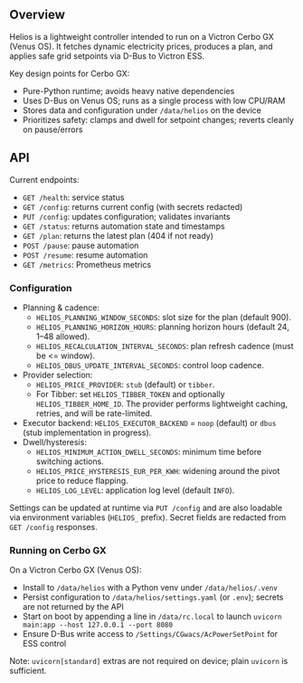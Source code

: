 ## Overview

Helios is a lightweight controller intended to run on a Victron Cerbo GX (Venus OS). It fetches
dynamic electricity prices, produces a plan, and applies safe grid setpoints via D-Bus to Victron ESS.

Key design points for Cerbo GX:

- Pure-Python runtime; avoids heavy native dependencies
- Uses D-Bus on Venus OS; runs as a single process with low CPU/RAM
- Stores data and configuration under `/data/helios` on the device
- Prioritizes safety: clamps and dwell for setpoint changes; reverts cleanly on pause/errors

## API

Current endpoints:

- `GET /health`: service status
- `GET /config`: returns current config (with secrets redacted)
- `PUT /config`: updates configuration; validates invariants
- `GET /status`: returns automation state and timestamps
- `GET /plan`: returns the latest plan (404 if not ready)
- `POST /pause`: pause automation
- `POST /resume`: resume automation
- `GET /metrics`: Prometheus metrics

### Configuration

- Planning & cadence:
  - `HELIOS_PLANNING_WINDOW_SECONDS`: slot size for the plan (default 900).
  - `HELIOS_PLANNING_HORIZON_HOURS`: planning horizon hours (default 24, 1–48 allowed).
  - `HELIOS_RECALCULATION_INTERVAL_SECONDS`: plan refresh cadence (must be <= window).
  - `HELIOS_DBUS_UPDATE_INTERVAL_SECONDS`: control loop cadence.
- Provider selection:
  - `HELIOS_PRICE_PROVIDER`: `stub` (default) or `tibber`.
  - For Tibber: set `HELIOS_TIBBER_TOKEN` and optionally `HELIOS_TIBBER_HOME_ID`. The
    provider performs lightweight caching, retries, and will be rate-limited.
- Executor backend: `HELIOS_EXECUTOR_BACKEND` = `noop` (default) or `dbus` (stub implementation in progress).
- Dwell/hysteresis:
  - `HELIOS_MINIMUM_ACTION_DWELL_SECONDS`: minimum time before switching actions.
  - `HELIOS_PRICE_HYSTERESIS_EUR_PER_KWH`: widening around the pivot price to reduce flapping.
  - `HELIOS_LOG_LEVEL`: application log level (default `INFO`).

Settings can be updated at runtime via `PUT /config` and are also loadable via environment variables (`HELIOS_` prefix). Secret fields are redacted from `GET /config` responses.

### Running on Cerbo GX

On a Victron Cerbo GX (Venus OS):

- Install to `/data/helios` with a Python venv under `/data/helios/.venv`
- Persist configuration to `/data/helios/settings.yaml` (or `.env`); secrets are not returned by the API
- Start on boot by appending a line in `/data/rc.local` to launch `uvicorn main:app --host 127.0.0.1 --port 8080`
- Ensure D-Bus write access to `/Settings/CGwacs/AcPowerSetPoint` for ESS control

Note: `uvicorn[standard]` extras are not required on device; plain `uvicorn` is sufficient.
